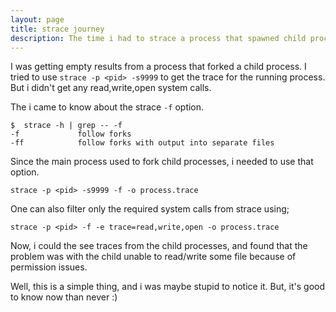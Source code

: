 ```yaml
---
layout: page
title: strace journey
description: The time i had to strace a process that spawned child processes
---
```


I was getting empty results from a process that forked a child process. I tried to use `strace -p <pid> -s9999` to get the trace for the running process. But i didn't get any read,write,open system calls.

The i came to know about the strace `-f` option.

	$  strace -h | grep -- -f
  	-f             follow forks
  	-ff            follow forks with output into separate files

Since the main process used to fork child processes, i needed to use that option.

	strace -p <pid> -s9999 -f -o process.trace

One can also filter only the required system calls from strace using;

	strace -p <pid> -f -e trace=read,write,open -o process.trace

Now, i could the see traces from the child processes, and found that the problem was with the child unable to read/write some file because of permission issues.

Well, this is a simple thing, and i was maybe stupid to notice it. But, it's good to know now than never :)

